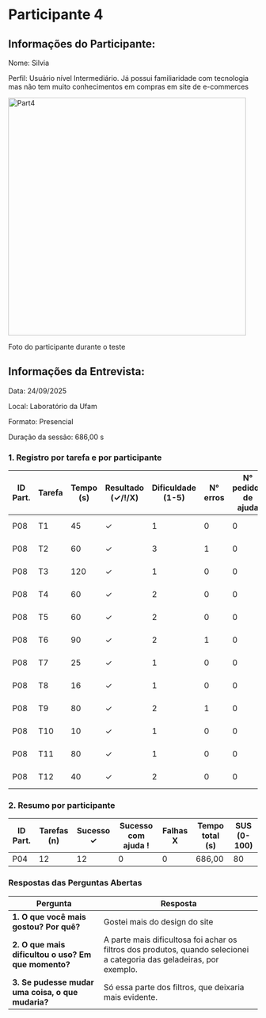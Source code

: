 # Participante 4

## Informações do Participante:
Nome: Silvia

Perfil: Usuário nível Intermediário. Já possui familiaridade com tecnologia mas não tem muito conhecimentos em compras em site de e-commerces 

<img width="480" height="480" alt="Part4" src="https://github.com/user-attachments/assets/99d5e758-ac30-4129-921e-46c8a389fcc2" />

Foto do participante durante o teste

## Informações da Entrevista: 
Data: 24/09/2025

Local: Laboratório da Ufam

Formato: Presencial 

Duração da sessão: 686,00 s

### 1. Registro por tarefa e por participante
| ID Part. | Tarefa | Tempo (s) | Resultado (✓/!/X) | Dificuldade (1-5) | N° erros | N° pedidos de ajuda | Observações                 |
|----------|--------|-----------|--------------------|-------------------|----------|---------------------|-----------------------------|
| P08      | T1     | 45        | ✓                  | 1                 | 0        | 0                   | Não teve dificuldade        |
| P08      | T2     | 60        | ✓                  | 3                 | 1        | 0                   | Não teve dificuldade        |
| P08      | T3     | 120       | ✓                  | 1                 | 0        | 0                   | Não teve dificuldade        |
| P08      | T4     | 60        | ✓                  | 2                 | 0        | 0                   | Não teve dificuldade        |
| P08      | T5     | 60        | ✓                  | 2                 | 0        | 0                   | Não teve dificuldade        |
| P08      | T6     | 90        | ✓                  | 2                 | 1        | 0                   | Não teve dificuldade        |
| P08      | T7     | 25        | ✓                  | 1                 | 0        | 0                   | Não teve dificuldade        |
| P08      | T8     | 16        | ✓                  | 1                 | 0        | 0                   | Não teve dificuldade        |
| P08      | T9     | 80        | ✓                  | 2                 | 1        | 0                   | Não precisou de ajuda       |
| P08      | T10    | 10        | ✓                  | 1                 | 0        | 0                   | Não precisou de ajuda       |
| P08      | T11    | 80        | ✓                  | 1                 | 0        | 0                   | Não teve dificuldade        |
| P08      | T12    | 40        | ✓                  | 2                 | 0        | 0                   | Não teve dificuldade        |

### 2. Resumo por participante
| ID Part. | Tarefas (n) | Sucesso ✓ | Sucesso com ajuda ! | Falhas X | Tempo total (s) | SUS (0-100) |
|----------|-------------|-----------|---------------------|----------|-----------------|-------------|
| P04      | 12          | 12         | 0                   | 0        | 686,00            | 80        |

### Respostas das Perguntas Abertas

| Pergunta | Resposta |
|----------|----------|
| **1. O que você mais gostou? Por quê?** | Gostei mais do design do site |
| **2. O que mais dificultou o uso? Em que momento?** | A parte mais dificultosa foi achar os filtros dos produtos, quando selecionei a categoria das geladeiras, por exemplo. |
| **3. Se pudesse mudar uma coisa, o que mudaria?** | Só essa parte dos filtros, que deixaria mais evidente. |

